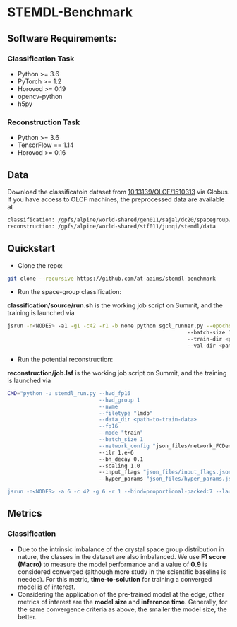 # STEMDL-Benchmark

## Software Requirements:

### Classification Task

- Python >= 3.6
- PyTorch >= 1.2 
- Horovod >= 0.19 
- opencv-python 
- h5py 

### Reconstruction Task 

- Python >= 3.6
- TensorFlow == 1.14
- Horovod >= 0.16

## Data  

Download the classificatoin dataset from [10.13139/OLCF/1510313](https://doi.ccs.ornl.gov/ui/doi/70) via Globus. 
If you have access to OLCF machines, the preprocessed data are available at 
```bash
classification: /gpfs/alpine/world-shared/gen011/sajal/dc20/spacegroup/mxdata
reconstruction: /gpfs/alpine/world-shared/stf011/junqi/stemdl/data
```

## Quickstart

- Clone the repo: 

```bash
git clone --recursive https://github.com/at-aaims/stemdl-benchmark
```

- Run the space-group classification: 

__classification/source/run.sh__ is the working job script on Summit, and the training is launched via   

```bash
jsrun -n<NODES> -a1 -g1 -c42 -r1 -b none python sgcl_runner.py --epochs 10 
                                                         --batch-size 32 
                                                         --train-dir <path-to-train-dataset> 
                                                         --val-dir <path-to-val_dataset>  
```

- Run the potential reconstruction: 

__reconstruction/job.lsf__ is the working job script on Summit, and the training is launched via   

```bash
CMD="python -u stemdl_run.py --hvd_fp16 
                             --hvd_group 1 
                             --nvme 
                             --filetype "lmdb" 
                             --data_dir <path-to-train-data>  
                             --fp16  
                             --mode "train" 
                             --batch_size 1  
                             --network_config "json_files/network_FCDenseNet_pool_avg.json""  
                             --ilr 1.e-6 
                             --bn_decay 0.1 
                             --scaling 1.0 
                             --input_flags "json_files/input_flags.json" 
                             --hyper_params "json_files/hyper_params.json" "

jsrun -n<NODES> -a 6 -c 42 -g 6 -r 1 --bind=proportional-packed:7 --launch_distribution=packed stdbuf -o0 utils/launch.sh "${CMD}"
```

## Metrics 

### Classification

- Due to the intrinsic imbalance of the crystal space group distribution in nature, the classes in the dataset are also imbalanced. We use __F1 score (Macro)__ to measure the model performance and a value of __0.9__ is considered converged (although more study in the scientific baseline is needed). For this metric, __time-to-solution__ for training a converged model is of interest. 
- Considering the application of the pre-trained model at the edge, other metrics of interest are the __model size__ and __inference time__. Generally, for the same convergence criteria as above, the smaller the model size, the better.    


